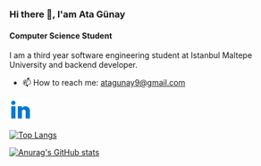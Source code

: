 ### Hi there 👋, I'am Ata Günay
#### Computer Science Student
I am a third year software engineering student at Istanbul Maltepe University and backend developer.


- 📫 How to reach me: atagunay9@gmail.com 


[<img src='https://github.com/ismailkrc57/Xamarin-app-calculator/blob/master/icons8_linkedin_2.svg' alt='linkedin' height='40'>](https://www.linkedin.com/in/atagunay/)


[![Top Langs](https://github-readme-stats.vercel.app/api/top-langs/?username=atagunay&theme=dracula&hide=shaderlab,hlsl&langs_count=3)](https://github.com/anuraghazra/github-readme-stats)

[![Anurag's GitHub stats](https://github-readme-stats.vercel.app/api?username=atagunay&show_icons=true&theme=dracula)](https://github.com/anuraghazra/github-readme-stats)

